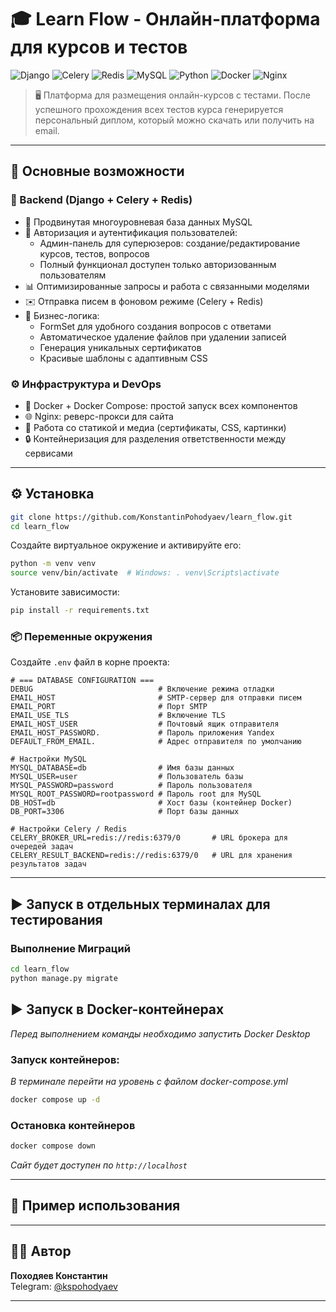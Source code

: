 # 🎓 Learn Flow - Онлайн-платформа для курсов и тестов

![Django](https://img.shields.io/badge/Django-5.2.4-092E20?logo=django&logoColor=white)
![Celery](https://img.shields.io/badge/Celery-5.5.3-ff6600?logo=python)
![Redis](https://img.shields.io/badge/Redis-7.2-DC382D?logo=redis)
![MySQL](https://img.shields.io/badge/MySQL-8.1-4479A1?logo=mysql)
![Python](https://img.shields.io/badge/Python-3.11+-3776AB?logo=python)
![Docker](https://img.shields.io/badge/Docker-24.0-2496ED?logo=docker)
![Nginx](https://img.shields.io/badge/Nginx-1.27-009639?logo=nginx)

> 🖥️ Платформа для размещения онлайн-курсов с тестами. После успешного прохождения всех тестов курса генерируется персональный диплом, который можно скачать или получить на email.

---

## 🚀 Основные возможности

### 🧩 Backend (Django + Celery + Redis)
- 📡 Продвинутая многоуровневая база данных MySQL
- 🔐 Авторизация и аутентификация пользователей:
  - Админ-панель для суперюзеров: создание/редактирование курсов, тестов, вопросов
  - Полный функционал доступен только авторизованным пользователям
- 📊 Оптимизированные запросы и работа с связанными моделями
- ✉️ Отправка писем в фоновом режиме (Celery + Redis)
- 🧠 Бизнес-логика:
  - FormSet для удобного создания вопросов с ответами
  - Автоматическое удаление файлов при удалении записей
  - Генерация уникальных сертификатов
  - Красивые шаблоны с адаптивным CSS

### ⚙️ Инфраструктура и DevOps
- 🐳 Docker + Docker Compose: простой запуск всех компонентов
- 🌐 Nginx: реверс-прокси для сайта
- 📂 Работа со статикой и медиа (сертификаты, CSS, картинки)
- 🔒 Контейнеризация для разделения ответственности между сервисами

---

## ⚙️ Установка

```bash
git clone https://github.com/KonstantinPohodyaev/learn_flow.git
cd learn_flow
```

Создайте виртуальное окружение и активируйте его:

```bash
python -m venv venv
source venv/bin/activate  # Windows: . venv\Scripts\activate
```

Установите зависимости:

```bash
pip install -r requirements.txt
```

### 📦 Переменные окружения

Создайте `.env` файл в корне проекта:

```env
# === DATABASE CONFIGURATION ===
DEBUG                            # Включение режима отладки
EMAIL_HOST                       # SMTP-сервер для отправки писем
EMAIL_PORT                       # Порт SMTP
EMAIL_USE_TLS                    # Включение TLS
EMAIL_HOST_USER                  # Почтовый ящик отправителя
EMAIL_HOST_PASSWORD.             # Пароль приложения Yandex
DEFAULT_FROM_EMAIL.              # Адрес отправителя по умолчанию

# Настройки MySQL
MYSQL_DATABASE=db                # Имя базы данных
MYSQL_USER=user                  # Пользователь базы
MYSQL_PASSWORD=password          # Пароль пользователя
MYSQL_ROOT_PASSWORD=rootpassword # Пароль root для MySQL
DB_HOST=db                       # Хост базы (контейнер Docker)
DB_PORT=3306                     # Порт базы данных

# Настройки Celery / Redis
CELERY_BROKER_URL=redis://redis:6379/0       # URL брокера для очередей задач
CELERY_RESULT_BACKEND=redis://redis:6379/0   # URL для хранения результатов задач
```
---

## ▶️ Запуск в отдельных терминалах для тестирования

### Выполнение Миграций
```bash
cd learn_flow
python manage.py migrate
```

## ▶️ Запуск в Docker-контейнерах
_Перед выполнением команды необходимо запустить Docker Desktop_

### Запуск контейнеров:
_В терминале перейти на уровень с файлом docker-compose.yml_

```bash
docker compose up -d
```

### Остановка контейнеров
```bash
docker compose down
```

_Сайт будет доступен по ```http://localhost```_

---

## 📌 Пример использования


---

## 👨‍💻 Автор

**Походяев Константин**  
Telegram: [@kspohodyaev](https://t.me/kspohodyaev)

---
